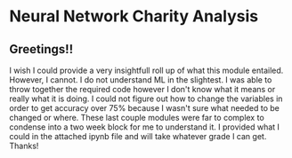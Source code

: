 # Neural Network Charity Analysis

## Greetings!!

I wish I could provide a very insightfull roll up of what this module entailed.  However, I cannot.  I do not understand ML in the slightest.  I was able to throw together the required code however I don't know what it means or really what it is doing.  I could not figure out how to change the variables in order to get accuracy over 75% because I wasn't sure what needed to be changed or where.  These last couple modules were far to complex to condense into a two week block for me to understand it.  I provided what I could in the attached ipynb file and will take whatever grade I can get.  Thanks!
